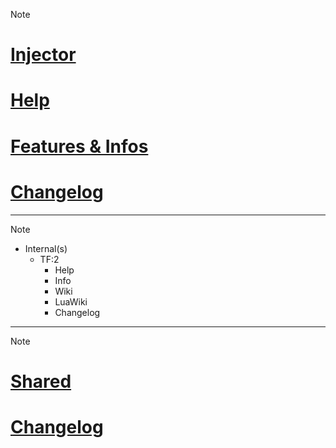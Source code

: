 > [!note]
> # [Injector](injector/) 
> # [Help](injector/help.md)
>
> # [Features & Infos](injector/info.md)
>
> # [Changelog](injector/changelog.md) 





**************
> [!note]
> - Internal(s)
>   - TF:2
>     - Help
>     - Info
>     - Wiki
>     - LuaWiki
>     - Changelog




**************
> [!note]
> # [Shared](shared/)
# [Changelog](shared/Changelog.md)
